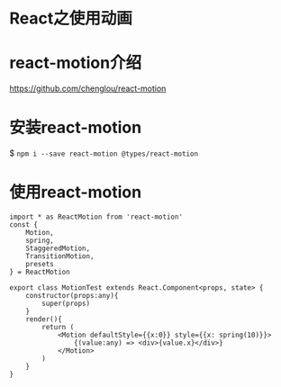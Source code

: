 # React之使用动画
# react-motion介绍
https://github.com/chenglou/react-motion
# 安装react-motion
$ `npm i --save react-motion @types/react-motion`

# 使用react-motion
```
import * as ReactMotion from 'react-motion'
const { 
	Motion, 
	spring,
	StaggeredMotion,
	TransitionMotion,
	presets
} = ReactMotion

export class MotionTest extends React.Component<props, state> {
	constructor(props:any){
		super(props)
	}
	render(){
		return (
			<Motion defaultStyle={{x:0}} style={{x: spring(10)}}>
				{(value:any) => <div>{value.x}</div>}
			</Motion>
		)
	}
}
```
